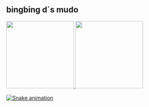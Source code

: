 ## bingbing d´s mudo

<div>
<a href="https://github.com/sayuts">
<img height="180em" src="https://github-readme-stats.vercel.app/api/top-langs/?username=sayuts&layout=compact&langs_count=7&theme=algolia"/>
<img height="180em" src="https://github-readme-stats.vercel.app/api?username=sayuts&show_icons=true&theme=algolia&include_all_commits=true&count_private=false"/>
</div>

![Snake animation](https://github.com/sayuts/sayuts/blob/output/github-contribution-grid-snake.svg)
